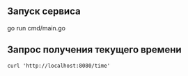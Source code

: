 ## Запуск сервиса

go run cmd/main.go 

## Запрос получения текущего времени

```curl
curl 'http://localhost:8080/time'
```